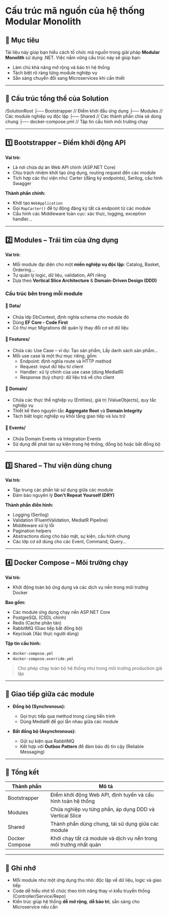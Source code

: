 # Cấu trúc mã nguồn của hệ thống Modular Monolith

## 🎯 Mục tiêu

Tài liệu này giúp bạn hiểu cách tổ chức mã nguồn trong giải pháp **Modular Monolith** sử dụng .NET. Việc nắm vững cấu trúc này sẽ giúp bạn:

- Làm chủ khả năng mở rộng và bảo trì hệ thống
- Tách biệt rõ ràng từng module nghiệp vụ
- Sẵn sàng chuyển đổi sang Microservices khi cần thiết

---

## 🧭 Cấu trúc tổng thể của Solution

/SolutionRoot 
├── Bootstrapper // Điểm khởi đầu ứng dụng 
├── Modules // Các module nghiệp vụ độc lập 
├── Shared // Các thành phần chia sẻ dùng chung 
├── docker-compose.yml // Tập tin cấu hình môi trường chạy

---

## 1️⃣ Bootstrapper – Điểm khởi động API

**Vai trò:**  
- Là nơi chứa dự án Web API chính (ASP.NET Core)
- Chịu trách nhiệm khởi tạo ứng dụng, routing request đến các module
- Tích hợp các thư viện như: Carter (đăng ký endpoints), Serilog, cấu hình Swagger

**Thành phần chính:**
- Khởi tạo `WebApplication`
- Gọi `MapCarter()` để tự động đăng ký tất cả endpoint từ các module
- Cấu hình các Middleware toàn cục: xác thực, logging, exception handler...

---

## 2️⃣ Modules – Trái tim của ứng dụng

**Vai trò:**  
- Mỗi module đại diện cho một **miền nghiệp vụ độc lập**: Catalog, Basket, Ordering...
- Tự quản lý logic, dữ liệu, validation, API riêng
- Dựa theo **Vertical Slice Architecture** & **Domain-Driven Design (DDD)**

### Cấu trúc bên trong mỗi module

#### 📁 Data/
- Chứa lớp DbContext, định nghĩa schema cho module đó
- Dùng **EF Core - Code First**
- Có thư mục Migrations để quản lý thay đổi cơ sở dữ liệu

#### 📁 Features/
- Chứa các Use Case – ví dụ: Tạo sản phẩm, Lấy danh sách sản phẩm...
- Mỗi use case là một thư mục riêng, gồm:
  - Endpoint: định nghĩa route và HTTP method
  - Request: input dữ liệu từ client
  - Handler: xử lý chính của use case (dùng MediatR)
  - Response (tuỳ chọn): dữ liệu trả về cho client

#### 📁 Domain/
- Chứa các thực thể nghiệp vụ (Entities), giá trị (ValueObjects), quy tắc nghiệp vụ
- Thiết kế theo nguyên tắc **Aggregate Root** và **Domain Integrity**
- Tách biệt logic nghiệp vụ khỏi tầng giao tiếp và lưu trữ

#### 📁 Events/
- Chứa Domain Events và Integration Events
- Sử dụng để phát tán sự kiện trong hệ thống, đồng bộ hoặc bất đồng bộ

---

## 3️⃣ Shared – Thư viện dùng chung

**Vai trò:**  
- Tập trung các phần tái sử dụng giữa các module
- Đảm bảo nguyên lý **Don't Repeat Yourself (DRY)**

**Thành phần điển hình:**
- Logging (Serilog)
- Validation (FluentValidation, MediatR Pipeline)
- Middleware xử lý lỗi
- Pagination helpers
- Abstractions dùng cho bảo mật, sự kiện, cấu hình chung
- Các lớp cơ sở dùng cho các Event, Command, Query...

---

## 4️⃣ Docker Compose – Môi trường chạy

**Vai trò:**
- Khởi động toàn bộ ứng dụng và các dịch vụ nền trong môi trường Docker

**Bao gồm:**
- Các module ứng dụng chạy nền ASP.NET Core
- PostgreSQL (CSDL chính)
- Redis (Cache phân tán)
- RabbitMQ (Giao tiếp bất đồng bộ)
- Keycloak (Xác thực người dùng)

**Tập tin cấu hình:**
- `docker-compose.yml`
- `docker-compose.override.yml`

> Cho phép chạy toàn bộ hệ thống như trong môi trường production giả lập

---

## 🔁 Giao tiếp giữa các module

- **Đồng bộ (Synchronous):**
  - Gọi trực tiếp qua method trong cùng tiến trình
  - Dùng MediatR để gọi lẫn nhau giữa các module

- **Bất đồng bộ (Asynchronous):**
  - Gửi sự kiện qua RabbitMQ
  - Kết hợp với **Outbox Pattern** để đảm bảo độ tin cậy (Reliable Messaging)

---

## 📌 Tổng kết

| Thành phần     | Mô tả                                                                 |
|----------------|----------------------------------------------------------------------|
| Bootstrapper   | Điểm khởi động Web API, định tuyến và cấu hình toàn hệ thống        |
| Modules        | Chứa nghiệp vụ từng phần, áp dụng DDD và Vertical Slice              |
| Shared         | Thành phần dùng chung, tái sử dụng giữa các module                   |
| Docker Compose | Khởi chạy tất cả module và dịch vụ nền trong môi trường nhất quán   |

---

## 🧠 Ghi nhớ

- Mỗi module như một ứng dụng thu nhỏ: độc lập về dữ liệu, logic và giao tiếp
- Code dễ hiểu nhờ tổ chức theo tính năng thay vì kiểu truyền thống (Controller/Service/Repo)
- Kiến trúc giúp hệ thống **dễ mở rộng**, **dễ bảo trì**, sẵn sàng cho Microservice nếu cần


